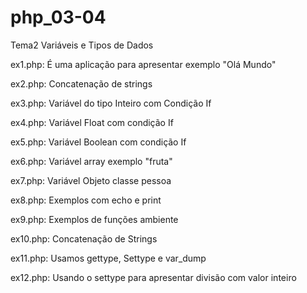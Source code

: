 # php_03-04
Tema2 Variáveis e Tipos de Dados

ex1.php: É uma aplicação para apresentar exemplo "Olá Mundo"

ex2.php: Concatenação de strings 

ex3.php: Variável do tipo Inteiro com Condição If

ex4.php: Variável Float com condição If

ex5.php: Variável Boolean com condição If

ex6.php: Variável array exemplo "fruta"

ex7.php: Variável Objeto classe pessoa

ex8.php: Exemplos com echo e print

ex9.php: Exemplos de funções ambiente

ex10.php: Concatenação de Strings 

ex11.php: Usamos gettype, Settype e var_dump

ex12.php: Usando o settype para apresentar divisão com valor inteiro
